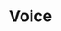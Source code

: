 ---
pid: lla35
title: Voice
location_transcription: Independence Hall
coordinates: "[-75.1522149, 39.9488703]"
zipcode: '19139'
gen_neighborhood: West Philadelphia
neighborhood: Walnut Hill
outside_phl: 
age: '25'
age_range: 20-29
instagram: 
image_file_name: lla_35.jpg
proposal_transcription: |-
  Loaded with great speeches in Philadelphia.
  Something that promotes literacy.
  Communication and importance of historic truths. Figures like Harriet Tubman, Sojourner Truth, Ella Baker and Sonia Sanchez. Fredrick Douglas, Martin L. King. Bob Marley, Will Smith.
  Encouraging people to learn and take responsibility for their own education.
topic: Education,Person,History
topic_summary: 0, 0, 0
type: Audio
keywords_other: 
credit: Tash
image_labels: 
twitter: 
facebook: 
permalink: "/monuments/lla35/"
layout: item-page
---